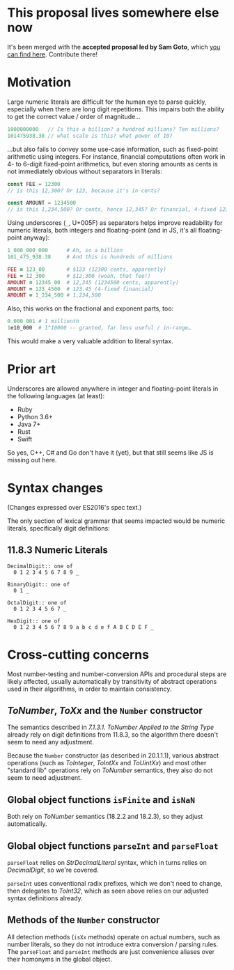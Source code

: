 # This proposal lives somewhere else now

It's been merged with the **accepted proposal led by Sam Goto**, which [you can find here](https://github.com/tc39/proposal-numeric-separator). Contribute there!

# Motivation

Large numeric literals are difficult for the human eye to parse quickly, especially when there are long digit repetitions.  This impairs both the ability to get the correct value / order of magnitude…

```js
1000000000   // Is this a billion? a hundred millions? Ten millions?
101475938.38 // what scale is this? what power of 10?
```

…but also fails to convey some use-case information, such as fixed-point arithmetic using integers.  For instance, financial computations often work in 4- to 6-digit fixed-point arithmetics, but even storing amounts as cents is not immediately obvious without separators in literals:

```js
const FEE = 12300
// is this 12,300? Or 123, because it's in cents?

const AMOUNT = 1234500
// is this 1,234,500? Or cents, hence 12,345? Or financial, 4-fixed 123.45?
```

Using underscores (`_`, U+005F) as separators helps improve readability for numeric literals, both integers and floating-point (and in JS, it's all floating-point anyway):

```ruby
1_000_000_000      # Ah, so a billion
101_475_938.38     # And this is hundreds of millions

FEE = 123_00       # $123 (12300 cents, apparently)
FEE = 12_300       # $12,300 (woah, that fee!)
AMOUNT = 12345_00  # 12,345 (1234500 cents, apparently)
AMOUNT = 123_4500  # 123.45 (4-fixed financial)
AMOUNT = 1_234_500 # 1,234,500
```

Also, this works on the fractional and exponent parts, too:

```ruby
0.000_001 # 1 millionth
1e10_000  # 1^10000 -- granted, far less useful / in-range…
```

This would make a very valuable addition to literal syntax.

# Prior art

Underscores are allowed anywhere in integer and floating-point literals in the following languages (at least):

- Ruby
- Python 3.6+
- Java 7+
- Rust
- Swift

So yes, C++, C# and Go don't have it (yet), but that still seems like JS is missing out here.

# Syntax changes

(Changes expressed over ES2016's spec text.)

The only section of lexical grammar that seems impacted would be numeric literals, specifically digit definitions:

## 11.8.3 Numeric Literals

```
DecimalDigit:: one of
  0 1 2 3 4 5 6 7 8 9 _

BinaryDigit:: one of
  0 1 _

OctalDigit:: one of
  0 1 2 3 4 5 6 7 _

HexDigit:: one of
  0 1 2 3 4 5 6 7 8 9 a b c d e f A B C D E F _
```

# Cross-cutting concerns

Most number-testing and number-conversion APIs and procedural steps are likely affected, usually automatically by transitivity of abstract operations used in their algorithms, in order to maintain consistency.

## *ToNumber*, *ToXx* and the `Number` constructor

The semantics described in *7.1.3.1. ToNumber Applied to the String Type* already rely on digit definitions from 11.8.3, so the algorithm there doesn't seem to need any adjustment.

Because the `Number` constructor (as described in 20.1.1.1), various abstract operations (such as *ToInteger*, *ToIntXx* and *ToUintXx*) and most other "standard lib" operations rely on *ToNumber* semantics, they also do not seem to need adjustment.

## Global object functions `isFinite` and `isNaN`

Both rely on *ToNumber* semantics (18.2.2 and 18.2.3), so they adjust automatically.

## Global object functions `parseInt` and `parseFloat`

`parseFloat` relies on *StrDecimalLiteral* syntax, which in turns relies on *DecimalDigit*, so we're covered.

`parseInt` uses conventional radix prefixes, which we don't need to change, then delegates to *ToInt32*, which as seen above relies on our adjusted syntax definitions already.

## Methods of the `Number` constructor

All detection methods (`isXx` methods) operate on actual numbers, such as number literals, so they do not introduce extra conversion / parsing rules.  The `parseFloat` and `parseInt` methods are just convenience aliases over their homonyms in the global object.
